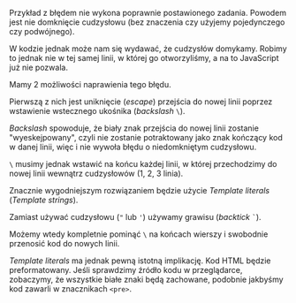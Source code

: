 Przykład z błędem nie wykona poprawnie postawionego zadania. Powodem jest nie domknięcie cudzysłowu (bez znaczenia czy użyjemy pojedynczego czy podwójnego).

W kodzie jednak może nam się wydawać, że cudzysłów domykamy. Robimy to jednak nie w tej samej linii, w której go otworzyliśmy, a na to JavaScript już nie pozwala.

Mamy 2 możliwości naprawienia tego błędu.

Pierwszą z nich jest uniknięcie (_escape_) przejścia do nowej linii poprzez wstawienie wstecznego ukośnika (_backslash_ `\`).

_Backslash_ spowoduje, że biały znak przejścia do nowej linii zostanie "wyeskejpowany", czyli nie zostanie potraktowany jako znak kończący kod w danej linii, więc i nie wywoła błędu o niedomkniętym cudzysłowu.

`\` musimy jednak wstawić na końcu każdej linii, w której przechodzimy do nowej linii wewnątrz cudzysłowów (1, 2, 3 linia).

Znacznie wygodniejszym rozwiązaniem będzie użycie _Template literals_ (_Template strings_).

Zamiast używać cudzysłowu (`"` lub `'`) używamy grawisu (_backtick_ `` ` ``).

Możemy wtedy kompletnie pominąć `\` na końcach wierszy i swobodnie przenosić kod do nowych linii.

_Template literals_ ma jednak pewną istotną implikację. Kod HTML będzie preformatowany. Jeśli sprawdzimy źródło kodu w przeglądarce, zobaczymy, że wszystkie białe znaki będą zachowane, podobnie jakbyśmy kod zawarli w znacznikach `<pre>`.
